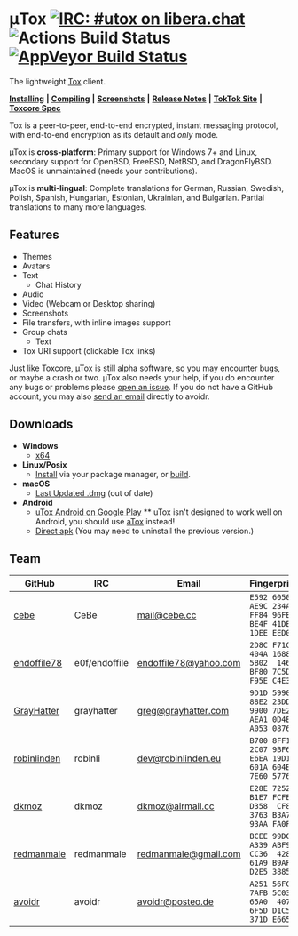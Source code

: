 # μTox [![IRC: #utox on libera.chat](https://img.shields.io/badge/libera.chat-%23utox-brightgreen.svg)](https://web.libera.chat/?channels=#utox) ![Actions Build Status](https://github.com/uTox/uTox/workflows/.github/workflows/ci.yaml/badge.svg) [![AppVeyor Build Status](https://ci.appveyor.com/api/projects/status/github/utox/utox?branch=develop&svg=true)](https://ci.appveyor.com/project/utox/utox)

The lightweight [Tox](https://github.com/TokTok/toxcore) client.

[**Installing**](docs/INSTALL.md) **|** [**Compiling**](docs/BUILD.md) **|** [**Screenshots**](screenshots/INDEX.md) **|** [**Release Notes**](release_notes/INDEX.md) **|** [**TokTok Site**](http://toktok.github.io/) **|** [**Toxcore Spec**](https://toktok.github.io/spec)

Tox is a peer-to-peer, end-to-end encrypted, instant messaging protocol, with end-to-end encryption as its default and *only* mode.

µTox is **cross-platform**: Primary support for Windows 7+ and Linux, secondary support for OpenBSD, FreeBSD, NetBSD, and DragonFlyBSD. MacOS is unmaintained (needs your contributions).

µTox is **multi-lingual**: Complete translations for German, Russian, Swedish, Polish, Spanish, Hungarian, Estonian, Ukrainian, and Bulgarian. Partial translations to many more languages.

## Features
- Themes
- Avatars
- Text
  - Chat History
- Audio
- Video (Webcam or Desktop sharing)
- Screenshots
- File transfers, with inline images support
- Group chats
  - Text
- Tox URI support (clickable Tox links)

Just like Toxcore, µTox is still alpha software, so you may encounter bugs, or maybe a crash or two. µTox also needs your help, if you do encounter any bugs or problems please [open an issue](https://github.com/uTox/uTox/issues/new).
If you do not have a GitHub account, you may also [send an email](#team) directly to avoidr.

## Downloads
- **Windows**
  - [x64](https://github.com/uTox/uTox/releases/download/v0.18.1/utox_x86_64.exe)
- **Linux/Posix**
  - [Install](docs/INSTALL.md) via your package manager, or [build](docs/BUILD.md).
- **macOS**
  - [Last Updated .dmg](https://github.com/uTox/uTox/releases/download/v0.16.1/uTox-0.16.1.dmg) (out of date)
- **Android**
  - [uTox Android on Google Play](https://play.google.com/apps/testing/tox.client.utox) ** uTox isn't designed to work well on Android,
    you should use [aTox](https://github.com/evilcorpltd/aTox/) instead!
  - [Direct apk](https://build.tox.chat/view/uTox/job/uTox_build_android_armhf_release/lastSuccessfulBuild/artifact/uTox.apk) (You may need to uninstall the previous version.)

## Team
GitHub | IRC | Email | Fingerprint
--- | --- | --- | ---
[cebe](https://github.com/cebe) | CeBe | mail@cebe.cc | `E592 6050 AE9C 234A FF84 96FE BE4F 41DE 1DEE EED0`
[endoffile78](https://github.com/endoffile78) | e0f/endoffile | endoffile78@yahoo.com | `2D8C F71C 404A 1688 5B02  1461 BF80 7C5D F95E C4E3`
[GrayHatter](https://github.com/GrayHatter) | grayhatter | greg@grayhatter.com | `9D1D 5990 88E2 23DD 9900 7DE2 AEA1 0D4E A053 0876`
[robinlinden](https://github.com/robinlinden) | robinli | dev@robinlinden.eu | `B700 8FF1 2C07 9BF6 E6EA 19D1 601A 604B 7E60 5776`
[dkmoz](https://github.com/dkmoz) | dkmoz | dkmoz@airmail.cc | `E28E 7252 B1E7 FCFE D358  CF8E 3763 B3A7 93AA FA0F`
[redmanmale](https://github.com/redmanmale) | redmanmale | redmanmale@gmail.com | `BCEE 99DC A339 ABF9 CC36  428D 61A9 B9AF D2E5 3885`
[avoidr](https://github.com/avoidr) | avoidr | avoidr@posteo.de | `A251 56FC 7AFB 5C03 65A0  407E 6F5D D1C5 371D E665`
